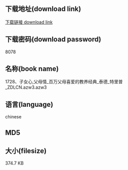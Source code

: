 ## 下载地址(download link)
[下载链接 download link](https://tutu365.netlify.app/?s=1728%E3%80%81%E5%AD%90%E5%A5%B3%E5%BF%83%2C%E7%88%B6%E6%AF%8D%E6%83%85_%E7%99%BE%E4%B8%87%E7%88%B6%E6%AF%8D%E5%96%9C%E7%88%B1%E7%9A%84%E6%95%99%E5%85%BB%E7%BB%8F%E5%85%B8_%E6%B3%B0%E5%BE%B7_%E7%89%B9%E9%87%8C%E6%99%AE_ZDLCN.azw3)

## 下载密码(download password)
8078

## 名称(book name)
1728、子女心,父母情_百万父母喜爱的教养经典_泰德_特里普_ZDLCN.azw3.azw3

## 语言(language)
chinese

## MD5


## 大小(filesize)
374.7 KB
